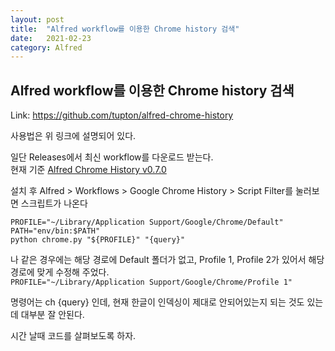 ```yaml
---
layout: post
title:  "Alfred workflow를 이용한 Chrome history 검색"
date:   2021-02-23
category: Alfred
---
```


## Alfred workflow를 이용한 Chrome history 검색
Link: https://github.com/tupton/alfred-chrome-history

사용법은 위 링크에 설명되어 있다.

일단 Releases에서 최신 workflow를 다운로드 받는다.  
현재 기준 [Alfred Chrome History v0.7.0](https://github.com/tupton/alfred-chrome-history/releases/download/0.7.0/alfred-chrome-history.alfredworkflow)  

설치 후 Alfred > Workflows > Google Chrome History > Script Filter를 눌러보면 스크립트가 나온다  
```
PROFILE="~/Library/Application Support/Google/Chrome/Default"
PATH="env/bin:$PATH"
python chrome.py "${PROFILE}" "{query}"
```

나 같은 경우에는 해당 경로에 Default 폴더가 없고, Profile 1, Profile 2가 있어서 해당 경로에 맞게 수정해 주었다.  
`PROFILE="~/Library/Application Support/Google/Chrome/Profile 1"`

명령어는 ch {query} 인데, 현재 한글이 인덱싱이 제대로 안되어있는지 되는 것도 있는데 대부분 잘 안된다.  

시간 날때 코드를 살펴보도록 하자.  
